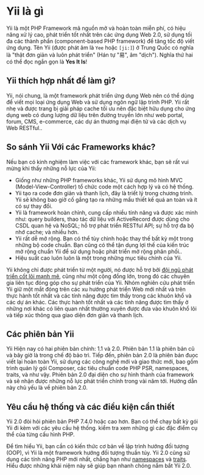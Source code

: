 Yii là gì
===========

Yii là một PHP Framework mã nguồn mở và hoàn toàn miễn phí, có hiệu năng xử lý cao, phát triển tốt nhất trên các ứng dụng Web 2.0, sử dụng tối đa các thành phần (component-based PHP framework) để tăng tốc độ viết ứng dụng.
Tên Yii (được phát âm là `Yee` hoặc `[ji:]`) ở Trung Quốc có nghĩa là  "thật đơn giản và luôn phát triển" (Hán tự "易", âm "dịch"). Nghĩa thứ hai có thể đọc ngắn gọn là **Yes It Is**!


Yii thích hợp nhất để làm gì?
---------------------

Yii, nói chung, là một framework phát triển ứng dụng Web nên có thể dùng để viết mọi loại ứng dụng Web 
và sử dụng ngôn ngữ lập trình PHP. Yii rất nhẹ và được trang bị giải pháp cache tối ưu nên đặc biệt 
hữu dụng cho ứng dụng web có dung lượng dữ liệu trên đường truyền lớn như web portal, forum, CMS, e-commerce, 
các dự án thương mại điện tử và các dịch vụ Web RESTful..


So sánh Yii Với các Frameworks khác?
-------------------------------------------

Nếu bạn có kinh nghiệm làm việc với các framework khác, bạn sẽ rất vui mừng khi thấy những nỗ lực của Yii:

- Giống như những PHP frameworks khác, Yii sử dụng mô hình MVC (Model-View-Controller) tổ chức code một cách hợp lý và có hệ thống.
- Yii tạo ra code đơn giản và thanh lịch, đây là triết lý trong chương trình. Yii sẽ không bao giờ 
  cố gắng tạo ra những mấu thiết kế quá an toàn và ít có sự thay đổi.
- Yii là framework hoàn chỉnh, cung cấp nhiều tính năng và được xác minh như: query builders, thao tác dữ liệu với
  ActiveRecord được dùng cho CSDL quan hệ và NoSQL; hỗ trợ phát triển RESTful API; sự hỗ trợ đa bộ nhớ cache; và nhiều hơn.
- Yii rất dễ mở rộng. Bạn có thể tùy chình hoặc thay thế bất kỳ một trong những bộ code chuẩn. Bạn cũng có thể
  tận dụng lợi thế của kiến trúc mở rộng chuẩn Yii để sử dụng hoặc phát triển mở rộng phân phối..
- Hiệu suất cao luôn luôn là một trong những mục tiêu chính của Yii.

Yii không chỉ được phát triển từ một người, nó được hỗ trợ bởi [đội ngũ phát triển cốt lõi mạnh mẽ][yii_team], cũng như một cộng đồng lớn, trong đó các chuyên gia liên tục
đóng góp cho sự phát triển của Yii. Nhóm nghiên cứu phát triển Yii giữ một mắt đóng trên các xu hướng phát triển Web mới nhất và trên thực hành tốt nhất và 
các tính năng được tìm thấy trong các khuôn khổ và các dự án khác. Các thực hành tốt nhất và các tính năng được tìm thấy ở những nơi khác có liên quan nhất thường xuyên 
được đưa vào khuôn khổ lõi và tiếp xúc thông qua giao diện đơn giản và thanh lịch.

[yii_team]: https://www.yiiframework.com/team

Các phiên bản Yii
------------

Yii Hiện nay có hai phiên bản chính: 1.1 và 2.0. Phiên bản 1.1 là phiên bản cũ và bây giờ là trong chế độ bảo trì. Tiếp đến, phiên bản 2.0 là phiên bản đuọc viết lại hoàn toàn Yii, sử dụng các
công nghệ mới và giao thức mới, bao gồm trình quản lý gói Composer, các tiêu chuẩn code PHP PSR, namespaces, traits, và như vậy. Phiên bản 2.0 đại diện cho sự hình thành của framework 
và sẽ nhận được những nỗ lực phát triển chính trong vài năm tới. 
Hướng dẫn này chủ yếu là về phiên bản 2.0.


Yêu cầu hệ thống và các điều kiện cần thiết
------------------------------

Yii 2.0 đòi hỏi phiên bản PHP 7.4.0 hoặc cao hơn. Bạn có thể chạy bất kỳ gói Yii đi kèm với các yêu cầu hệ thống. 
kiểm tra xem những gì các đặc điểm cụ thể của từng cấu hình PHP.

Để tìm hiểu Yii, bạn cần có kiến thức cơ bản về lập trình hướng đối tượng (OOP), vì Yii là một framework hướng đối tượng
thuần túy. Yii 2.0 cũng sử dụng các tính năng PHP mới nhất, chẳng hạn như [namespaces](https://www.php.net/manual/en/language.namespaces.php) và [traits](https://www.php.net/manual/en/language.oop5.traits.php).
Hiểu được những khái niệm này sẽ giúp bạn nhanh chóng nắm bắt Yii 2.0.
